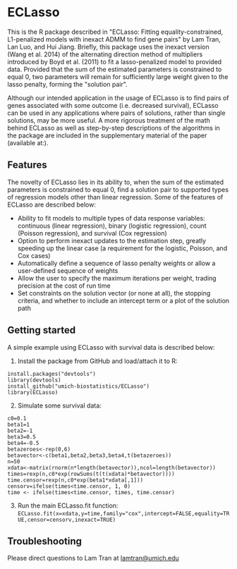 # ECLasso

This is the R package described in "ECLasso: Fitting equality-constrained, L1-penalized models with inexact ADMM to find gene pairs" by Lam Tran, Lan Luo, and Hui Jiang. Briefly, this package uses the inexact version (Wang et al. 2014) of the alternating direction method of multipliers introduced by Boyd et al. (2011) to fit a lasso-penalized model to provided data. Provided that the sum of the estimated parameters is constrained to equal 0, two parameters will remain for sufficiently large weight given to the lasso penalty, forming the "solution pair". 

Although our intended application in the usage of ECLasso is to find pairs of genes associated with some outcome (i.e. decreased survival), ECLasso can be used in any applications where pairs of solutions, rather than single solutions, may be more useful. A more rigorous treatment of the math behind ECLasso as well as step-by-step descriptions of the algorithms in the package are included in the supplementary material of the paper (available at:). 

## Features
The novelty of ECLasso lies in its ability to, when the sum of the estimated parameters is constrained to equal 0, find a solution pair to supported types of regression models other than linear regression.  Some of the features of ECLasso are described below:
* Ability to fit models to multiple types of data response variables: continuous (linear regression), binary (logistic regression), count (Poisson regression), and survival (Cox regression)
* Option to perform inexact updates to the estimation step, greatly speeding up the linear case (a requirement for the logistic, Poisson, and Cox cases)  
* Automatically define a sequence of lasso penalty weights or allow a user-defined sequence of weights 
* Allow the user to specify the maximum iterations per weight, trading precision at the cost of run time
* Set constraints on the solution vector (or none at all), the stopping criteria, and whether to include an intercept term or a plot of the solution path

## Getting started
A simple example using ECLasso with survival data is described below:
1. Install the package from GitHub and load/attach it to R: 
````
install.packages("devtools")
library(devtools)
install_github("umich-biostatistics/ECLasso")
library(ECLasso)
````
2. Simulate some survival data:
`````````````
c0=0.1
beta1=1
beta2=-1
beta3=0.5
beta4=-0.5
betazeroes<-rep(0,6)
betavector<-c(beta1,beta2,beta3,beta4,t(betazeroes))
n=50
xdata<-matrix(rnorm(n*length(betavector)),ncol=length(betavector))
times=rexp(n,c0*exp(rowSums(t(t(xdata)*betavector))))
time.censor=rexp(n,c0*exp(beta1*xdata[,1]))
censorv=ifelse(times<time.censor, 1, 0)
time <- ifelse(times<time.censor, times, time.censor)
`````````````
3. Run the main ECLasso.fit function:
`
ECLasso.fit(x=xdata,y=time,family="cox",intercept=FALSE,equality=TRUE,censor=censorv,inexact=TRUE)
`
## Troubleshooting
Please direct questions to Lam Tran at lamtran@umich.edu


